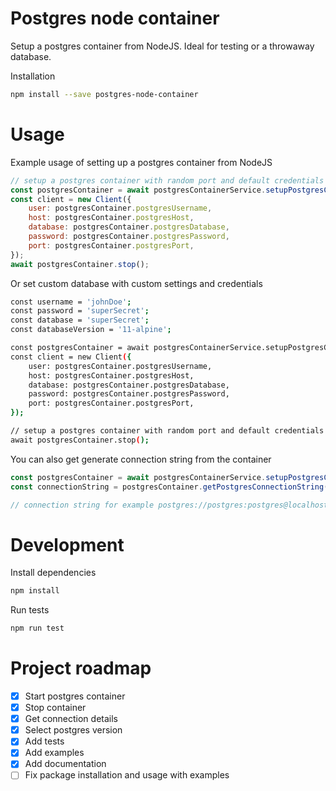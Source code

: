 # Postgres node container
Setup a postgres container from NodeJS. Ideal for testing or a throwaway database. 

Installation
```bash
npm install --save postgres-node-container
```

# Usage
Example usage of setting up a postgres container from NodeJS
```js
// setup a postgres container with random port and default credentials
const postgresContainer = await postgresContainerService.setupPostgresContainer();
const client = new Client({
    user: postgresContainer.postgresUsername,
    host: postgresContainer.postgresHost,
    database: postgresContainer.postgresDatabase,
    password: postgresContainer.postgresPassword,
    port: postgresContainer.postgresPort,
});
await postgresContainer.stop();
```

Or set custom database with custom settings and credentials
```bash
const username = 'johnDoe';
const password = 'superSecret';
const database = 'superSecret';
const databaseVersion = '11-alpine';

const postgresContainer = await postgresContainerService.setupPostgresContainer(username, password, database, databaseVersion);
const client = new Client({
    user: postgresContainer.postgresUsername,
    host: postgresContainer.postgresHost,
    database: postgresContainer.postgresDatabase,
    password: postgresContainer.postgresPassword,
    port: postgresContainer.postgresPort,
});

// setup a postgres container with random port and default credentials
await postgresContainer.stop();
```

You can also get generate connection string from the container
```js
const postgresContainer = await postgresContainerService.setupPostgresContainer();
const connectionString = postgresContainer.getPostgresConnectionString();

// connection string for example postgres://postgres:postgres@localhost:32768/postgres
```
# Development
Install dependencies

```bash
npm install
```

Run tests
```bash
npm run test
```

# Project roadmap
- [x] Start postgres container
- [x] Stop container
- [x] Get connection details
- [x] Select postgres version
- [x] Add tests
- [x] Add examples
- [x] Add documentation
- [ ] Fix package installation and usage with examples
